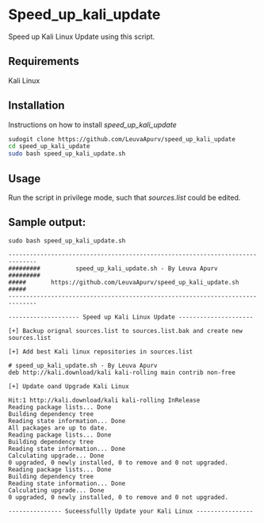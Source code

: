 # Speed_up_kali_update
Speed up Kali Linux Update using this script.

## Requirements
Kali Linux

## Installation
Instructions on how to install *speed_up_kali_update*
```bash
sudogit clone https://github.com/LeuvaApurv/speed_up_kali_update
cd speed_up_kali_update
sudo bash speed_up_kali_update.sh

```

## Usage
Run the script in privilege mode, such that *sources.list* could be edited.

## Sample output:
```
sudo bash speed_up_kali_update.sh 

------------------------------------------------------------------------------
#########          speed_up_kali_update.sh - By Leuva Apurv          #########
#####       https://github.com/LeuvaApurv/speed_up_kali_update.sh        #####
------------------------------------------------------------------------------

-------------------- Speed up Kali Linux Update ---------------------

[+] Backup orignal sources.list to sources.list.bak and create new sources.list

[+] Add best Kali linux repositories in sources.list

# speed_up_kali_update.sh - By Leuva Apurv
deb http://kali.download/kali kali-rolling main contrib non-free

[+] Update oand Upgrade Kali Linux

Hit:1 http://kali.download/kali kali-rolling InRelease
Reading package lists... Done
Building dependency tree       
Reading state information... Done
All packages are up to date.
Reading package lists... Done
Building dependency tree       
Reading state information... Done
Calculating upgrade... Done
0 upgraded, 0 newly installed, 0 to remove and 0 not upgraded.
Reading package lists... Done
Building dependency tree       
Reading state information... Done
Calculating upgrade... Done
0 upgraded, 0 newly installed, 0 to remove and 0 not upgraded.

--------------- Suceessfullly Update your Kali Linux ----------------

```
